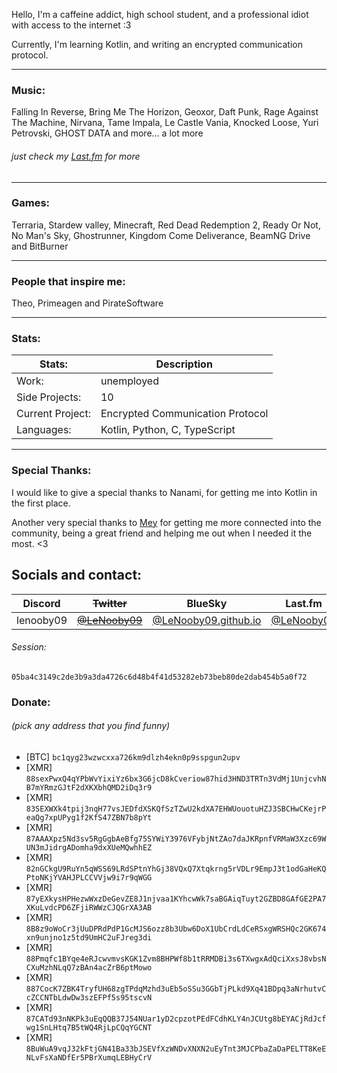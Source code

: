 
Hello,
I'm a caffeine addict, high school student, and a professional idiot with access to the internet :3

Currently, I'm learning Kotlin, and writing an encrypted communication protocol.

---

### Music:
Falling In Reverse, Bring Me The Horizon, Geoxor, Daft Punk,
Rage Against The Machine, Nirvana, Tame Impala, Le Castle Vania,
Knocked Loose, Yuri Petrovski, GHOST DATA and more... a lot more

###### just check my [Last.fm](https://www.last.fm/user/lenooby09) for more

---

### Games:
Terraria, Stardew valley, Minecraft, Red Dead Redemption 2,
Ready Or Not, No Man's Sky, Ghostrunner, Kingdom Come Deliverance,
BeamNG Drive and BitBurner

---

### People that inspire me:
Theo, Primeagen and PirateSoftware

---

### Stats:

|Stats:|Description|
|---|---|
|Work:|unemployed|
|Side Projects:|10|
|Current Project:|Encrypted Communication Protocol|
|Languages:|Kotlin, Python, C, TypeScript|

---

### Special Thanks:
I would like to give a special thanks to Nanami,
for getting me into Kotlin in the first place.


Another very special thanks to [Mey](https://lizainslie.dev) for getting me more connected into the community,
being a great friend and helping me out when I needed it the most. <3

## Socials and contact:

|Discord|~~Twitter~~|BlueSky|Last.fm|Anilist|
|--|--|--|--|--|
|lenooby09|[~~@LeNooby09~~](https://twitter.com/lenooby09)|[@LeNooby09.github.io](https://bsky.app/profile/lenooby09.github.io)|[@LeNooby09](https://www.last.fm/user/lenooby09)|[@LeNooby09](https://anilist.co/user/LeNooby09/)|

###### Session:
`05ba4c3149c2de3b9a3da4726c6d48b4f41d53282eb73beb80de2dab454b5a0f72`

### Donate:
###### (pick any address that you find funny)
- [BTC] `bc1qyg23wzwcxxa726km9dlzh4ekn0p9sspgun2upv`
- [XMR] `88sexPwxQ4qYPbWvYixiYz6bx3G6jcD8kCveriow87hid3HND3TRTn3VdMj1UnjcvhNB7mYRmzGJtF2dXKXbhQMD2iDq3r9`
- [XMR] `83SEXWXk4tpij3nqH77vsJEDfdXSKQfSzTZwU2kdXA7EHWUouotuHZJ3SBCHwCKejrPeaQg7xpUPyg1f2KfS47ZBN7b8pYt`
- [XMR] `87AAAXpz5Nd3sv5RgGgbAeBfg75SYWiY3976VFybjNtZAo7daJKRpnfVRMaW3Xzc69WUN3mJidrgADomha9dxXUeMQwhhEZ`
- [XMR] `82nGCkgU9RuYn5qWSS69LRdSPtnYhGj38VQxQ7Xtqkrng5rVDLr9EmpJ3t1odGaHeKQPtoNKjYVAHJPLCCVVjw9i7r9qWGG`
- [XMR] `87yEXkysHPHezwWxzDeGevZE8J1njvaa1KYhcwWk7saBGAiqTuyt2GZBD8GAfGE2PA7XKuLvdcPD6ZFjiRWWzCJQGrXA3AB`
- [XMR] `8B8z9oWoCr3jUuDPRdPdP1GcMJS6ozz8b3Ubw6DoX1UbCrdLdCeRSxgWRSHQc2GK674xn9unjno1z5td9UmHC2uFJreg3di`
- [XMR] `88Pmqfc1BYqe4eRJcwvmvsKGK1Zvm8BHPWf8b1tRRMDBi3s6TXwgxAdQciXxsJ8vbsNCXuMzhNLqQ7zBAn4acZrB6ptMowo`
- [XMR] `887CocK7ZBK4TryfUH68zgTPdqMzhd3uEb5oSSu3GGbTjPLkd9Xq41BDpq3aNrhutvCcZCCNTbLdwDw3szEFPf5s95tscvN`
- [XMR] `87CATd93nNKPk3uEqQQB37J54NUar1yD2cpzotPEdFCdhKLY4nJCUtg8bEYACjRdJcfwg1SnLHtq7B5tWQ4RjLpCQqYGCNT`
- [XMR] `8BuWuA9vqJ32kFtjGN41Ba33bJSEVfXzWNDvXNXN2uEyTnt3MJCPbaZaDaPELTT8KeENLvFsXaNDfEr5PBrXumqLEBHyCrV`
